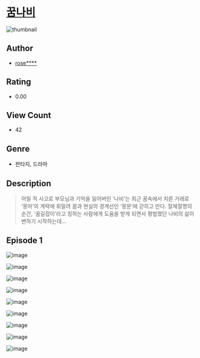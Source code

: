 # [꿈나비](https://comic.naver.com/challenge/list?titleId=811022)
![thumbnail](https://image-comic.pstatic.net/user_contents_data/challenge_comic/2023/05/25/252050/upload_3906702476608352611_480x623.jpeg)

## Author
- [rose****](https://comic.naver.com/artistTitle?id=252050)

## Rating
- 0.00

## View Count
- 42

## Genre
- 판타지, 드라마

## Description
> 어릴 적 사고로 부모님과 기억을 잃어버린 ‘나비’는 최근 꿈속에서 치른 거래로 ‘몽마’의 계략에 휘말려 꿈과 현실의 경계선인 ‘몽문’에 갇히고 만다. 절체절명의 순간, ‘꿈길잡이’라고 칭하는 사람에게 도움을 받게 되면서 평범했던 나비의 삶이 변하기 시작하는데…


## Episode 1
![image](https://image-comic.pstatic.net/user_contents_data/challenge_comic/2023/05/25/252050/upload_3473227920933401139.jpeg)

![image](https://image-comic.pstatic.net/user_contents_data/challenge_comic/2023/05/25/252050/upload_7378358781424460594.jpeg)

![image](https://image-comic.pstatic.net/user_contents_data/challenge_comic/2023/05/25/252050/upload_3618984683325383476.jpeg)

![image](https://image-comic.pstatic.net/user_contents_data/challenge_comic/2023/05/25/252050/upload_3834359009544200805.jpeg)

![image](https://image-comic.pstatic.net/user_contents_data/challenge_comic/2023/05/25/252050/upload_7161628526349726515.jpeg)

![image](https://image-comic.pstatic.net/user_contents_data/challenge_comic/2023/05/25/252050/upload_7234298766501950263.jpeg)

![image](https://image-comic.pstatic.net/user_contents_data/challenge_comic/2023/05/25/252050/upload_7162474251846825527.jpeg)

![image](https://image-comic.pstatic.net/user_contents_data/challenge_comic/2023/05/25/252050/upload_7233401565111137079.jpeg)

![image](https://image-comic.pstatic.net/user_contents_data/challenge_comic/2023/05/25/252050/upload_3558184795554134371.jpeg)
